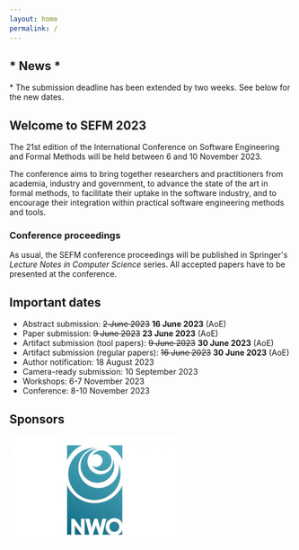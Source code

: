 ```yaml
---
layout: home
permalink: /
---
```


<h2 class="secondH">* News *</h2>
* The submission deadline has been extended by two weeks. See below for the new dates.

<h2 class="secondH">Welcome to SEFM 2023</h2>
The 21st edition of the International Conference on Software Engineering and
Formal Methods will be held between 6 and 10 November 2023.

The conference aims to bring together researchers and practitioners from academia,
industry and government, to advance the state of the art in formal methods,
to facilitate their uptake in the software industry, and to encourage their
integration within practical software engineering methods and tools.

### Conference proceedings
As usual, the SEFM conference proceedings will be published in Springer's *Lecture Notes in Computer Science* series.
All accepted papers have to be presented at the conference.

## Important dates
- Abstract submission: ~~2 June 2023~~ **16 June 2023** (AoE)
- Paper submission: ~~9 June 2023~~ **23 June 2023** (AoE)
- Artifact submission (tool papers): ~~9 June 2023~~ **30 June 2023** (AoE)
- Artifact submission (regular papers): ~~16 June 2023~~ **30 June 2023** (AoE)
- Author notification: 18 August 2023
- Camera-ready submission: 10 September 2023
- Workshops: 6-7 November 2023
- Conference: 8-10 November 2023

## Sponsors
![NWO logo](assets/nwo.jpg)
